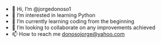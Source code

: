 - 👋 Hi, I’m @jorgedonoso1
- 👀 I’m interested in learning Python
- 🌱 I’m currently learning coding from the beginning
- 💞️ I’m looking to collaborate on any improvements achieved
- 📫 How to reach me donosojorge@yahoo.com

<!---
jorgedonoso1/jorgedonoso1 is a ✨ special ✨ repository because its `README.md` (this file) appears on your GitHub profile.
You can click the Preview link to take a look at your changes.
--->
